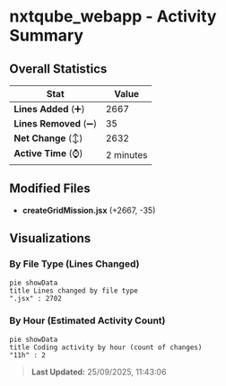 # nxtqube_webapp - Activity Summary 

## Overall Statistics

| Stat                   | Value                                                             |
| ---------------------- | ----------------------------------------------------------------- |
| **Lines Added** (➕)   | 2667                                          |
| **Lines Removed** (➖) | 35                                        |
| **Net Change** (↕)    | 2632                |
| **Active Time** (⌚)   | 2 minutes |


## Modified Files
- **createGridMission.jsx** (+2667, -35)

## Visualizations

### By File Type (Lines Changed)

```mermaid
pie showData
title Lines changed by file type
".jsx" : 2702
```

### By Hour (Estimated Activity Count)

```mermaid
pie showData
title Coding activity by hour (count of changes)
"11h" : 2
```


> **Last Updated:** 25/09/2025, 11:43:06